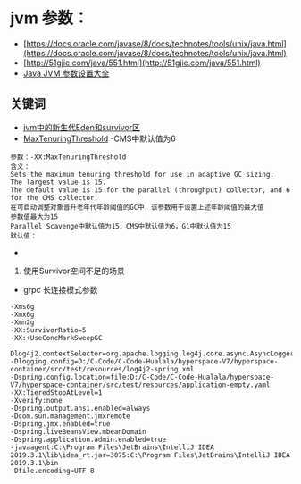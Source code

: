 # jvm 参数：
- [https://docs.oracle.com/javase/8/docs/technotes/tools/unix/java.html](https://docs.oracle.com/javase/8/docs/technotes/tools/unix/java.html)
- [http://51gjie.com/java/551.html](http://51gjie.com/java/551.html)
- [Java JVM 参数设置大全](http://51gjie.com/java/551.html)

## 关键词
- [jvm中的新生代Eden和survivor区](https://blog.csdn.net/wy5612087/article/details/52369677)
- [MaxTenuringThreshold](https://blog.csdn.net/ning0323/article/details/75675448) -CMS中默认值为6
```
参数：-XX:MaxTenuringThreshold
含义：
Sets the maximum tenuring threshold for use in adaptive GC sizing.
The largest value is 15.
The default value is 15 for the parallel (throughput) collector, and 6 for the CMS collector.
在可自动调整对象晋升老年代年龄阈值的GC中，该参数用于设置上述年龄阈值的最大值
参数值最大为15
Parallel Scavenge中默认值为15，CMS中默认值为6，G1中默认值为15
默认值：
```
- []()

1. 使用Survivor空间不足的场景
- grpc 长连接模式参数
```
-Xms6g
-Xmx6g
-Xmn2g
-XX:SurvivorRatio=5
-XX:+UseConcMarkSweepGC
-Dlog4j2.contextSelector=org.apache.logging.log4j.core.async.AsyncLoggerContextSelector
-Dlogging.config=D:/C-Code/C-Code-Hualala/hyperspace-V7/hyperspace-container/src/test/resources/log4j2-spring.xml
-Dspring.config.location=file:D:/C-Code/C-Code-Hualala/hyperspace-V7/hyperspace-container/src/test/resources/application-empty.yaml
-XX:TieredStopAtLevel=1
-Xverify:none
-Dspring.output.ansi.enabled=always
-Dcom.sun.management.jmxremote
-Dspring.jmx.enabled=true
-Dspring.liveBeansView.mbeanDomain
-Dspring.application.admin.enabled=true
-javaagent:C:\Program Files\JetBrains\IntelliJ IDEA 2019.3.1\lib\idea_rt.jar=3075:C:\Program Files\JetBrains\IntelliJ IDEA 2019.3.1\bin
-Dfile.encoding=UTF-8
```